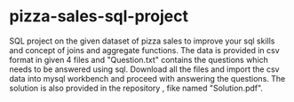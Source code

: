 # pizza-sales-sql-project
SQL project on the given dataset of pizza sales to improve your sql skills and concept of joins and aggregate functions.
The data is provided in csv format in given 4 files and "Question.txt" contains the questions which needs to be answered using sql.
Download all the files and import the csv data into mysql workbench and proceed with answering the questions.
The solution is also provided in the repository , fike named "Solution.pdf".
